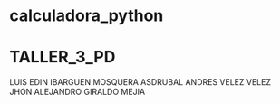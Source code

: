 # calculadora_python
# TALLER_3_PD
 LUIS EDIN IBARGUEN MOSQUERA  ASDRUBAL ANDRES VELEZ VELEZ  JHON ALEJANDRO GIRALDO MEJIA 

